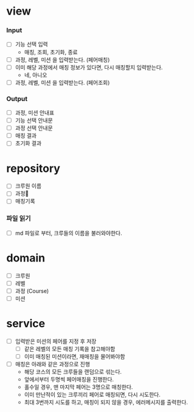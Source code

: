 # view

### Input

- [ ] 기능 선택 입력
    - 매칭, 조회, 초기화, 종료
- [ ] 과정, 레벨, 미션 을 입력받는다. (페어매칭)
- [ ] 이미 해당 과정에서 매칭 정보가 있다면, 다시 매칭할지 입력받는다.
    - 네, 아니오
- [ ] 과정, 레벨, 미션 을 입력받는다. (페어조회)

### Output

- [ ] 과정, 미션 안내표
- [ ] 기능 선택 안내문
- [ ] 과정 선택 안내문
- [ ] 매칭 결과
- [ ] 초기화 결과

# repository

- [ ] 크루원 이름
- [ ] 과정
- [ ] 매칭기록

### 파일 읽기

- [ ] md 파일로 부터, 크루들의 이름을 불러와야한다.

# domain

- [ ] 크루원
- [ ] 레벨
- [ ] 과정 (Course)
- [ ] 미션

# service

- [ ] 입력받은 미션의 페어를 지정 후 저장
    - [ ] 같은 레벨의 모든 매칭 기록을 참고해야함
    - [ ] 이미 매칭된 미션이라면, 재매칭을 물어봐야함

- [ ] 매칭은 아래와 같은 과정으로 진행
    - 해당 코스의 모든 크루들을 랜덤으로 섞는다.
    - 앞에서부터 두명씩 페어매칭을 진행한다.
    - 홀수일 경우, 맨 마지막 페어는 3명으로 매칭한다.
    - 이미 만난적이 있는 크루끼리 페어로 매칭되면, 다시 시도한다.
    - 최대 3번까지 시도를 하고, 매칭이 되지 않을 경우, 에러메시지를 출력한다.

